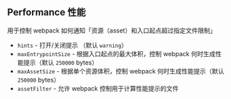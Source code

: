 ## Performance 性能

用于控制 webpack 如何通知「资源（asset）和入口起点超过指定文件限制」

* `hints` - 打开/关闭提示 （默认 `warning`）
* `maxEntrypointSize`  - 根据入口起点的最大体积，控制 webpack 何时生成性能提示（默认 `250000` bytes）
* `maxAssetSize` - 根据单个资源体积，控制 webpack 何时生成性能提示（默认 `250000` bytes）
* `assetFilter` - 允许 webpack 控制用于计算性能提示的文件

